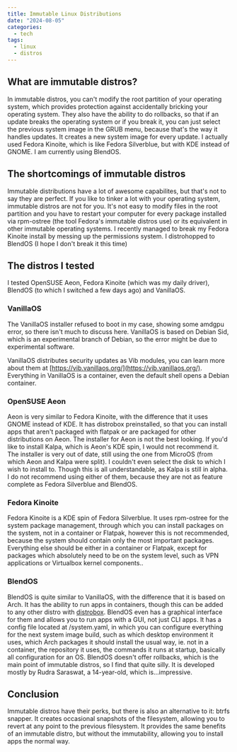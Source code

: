 ```yaml
---
title: Immutable Linux Distributions
date: "2024-08-05"
categories:
  - tech
tags:
  - linux
  - distros
---
```


## What are immutable distros?

In immutable distros, you can't modify the root partition of your operating system, which provides protection against accidentally bricking your operating system. They also have the ability to do rollbacks, so that if an update breaks the operating system or if you break it, you can just select the previous system image in the GRUB menu, because that's the way it handles updates. It creates a new system image for every update. I actually used Fedora Kinoite, which is like Fedora Silverblue, but with KDE instead of GNOME. I am currently using BlendOS.

## The shortcomings of immutable distros

Immutable distributions have a lot of awesome capabilites, but that's not to say they are perfect. If you like to tinker a lot with your operating system, immutable distros are not for you. It's not easy to modify files in the root partition and you have to restart your computer for every package installed via rpm-ostree (the tool Fedora's immutable distros use) or its equivalent in other immutable operating systems. I recently managed to break my Fedora Kinoite install by messing up the permissions system. I distrohopped to BlendOS (I hope I don't break it this time)

## The distros I tested

I tested OpenSUSE Aeon, Fedora Kinoite (which was my daily driver), BlendOS (to which I switched a few days ago) and VanillaOS.

### VanillaOS

The VanillaOS installer refused to boot in my case, showing some amdgpu error, so there isn't much to discuss here. VanillaOS is based on Debian Sid, which is an experimental branch of Debian, so the error might be due to experimental software.

VanillaOS distributes security updates as Vib modules, you can learn more about them at [https://vib.vanillaos.org/](https://vib.vanillaos.org/). Everything in VanillaOS is a container, even the default shell opens a Debian container.

### OpenSUSE Aeon

Aeon is very similar to Fedora Kinoite, with the difference that it uses GNOME instead of KDE. It has distrobox preinstalled, so that you can install apps that aren't packaged with flatpak or are packaged for other distributions on Aeon. The installer for Aeon is not the best looking. If you'd like to install Kalpa, which is Aeon's KDE spin, I would not recommend it. The installer is very out of date, still using the one from MicroOS (from which Aeon and Kalpa were split). I couldn't even select the disk to which I wish to install to. Though this is all understandable, as Kalpa is still in alpha. I do not recommend using either of them, because they are not as feature complete as Fedora Silverblue and BlendOS.

### Fedora Kinoite

Fedora Kinoite is a KDE spin of Fedora Silverblue. It uses rpm-ostree for the system package management, through which you can install packages on the system, not in a container or Flatpak, however this is not recommended, because the system should contain only the most important packages. Everything else should be either in a container or Flatpak, except for packages which absolutely need to be on the system level, such as VPN applications or Virtualbox kernel components..

### BlendOS

BlendOS is quite similar to VanillaOS, with the difference that it is based on Arch. It has the ability to run apps in containers, though this can be added to any other distro with [distrobox](https://distrobox.it/). BlendOS even has a graphical interface for them and allows you to run apps with a GUI, not just CLI apps. It has a config file located at /system.yaml, in which you can configure everything for the next system image build, such as which desktop environment it uses, which Arch packages it should install the usual way, ie. not in a container, the repository it uses, the commands it runs at startup, basically all configuration for an OS. BlendOS doesn't offer rollbacks, which is the main point of immutable distros, so I find that quite silly. It is developed mostly by Rudra Saraswat, a 14-year-old, which is...impressive.

## Conclusion

Immutable distros have their perks, but there is also an alternative to it: btrfs snapper. It creates occasional snapshots of the filesystem, allowing you to revert at any point to the previous filesystem. It provides the same benefits of an immutable distro, but without the immutability, allowing you to install apps the normal way.

